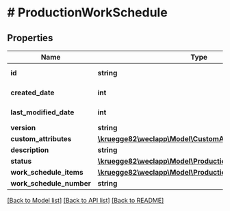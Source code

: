 # # ProductionWorkSchedule

## Properties

Name | Type | Description | Notes
------------ | ------------- | ------------- | -------------
**id** | **string** |  | [optional] [readonly]
**created_date** | **int** |  | [optional] [readonly]
**last_modified_date** | **int** |  | [optional] [readonly]
**version** | **string** |  | [optional]
**custom_attributes** | [**\kruegge82\weclapp\Model\CustomAttribute[]**](CustomAttribute.md) |  | [optional]
**description** | **string** |  | [optional]
**status** | [**\kruegge82\weclapp\Model\ProductionWorkScheduleStatus**](ProductionWorkScheduleStatus.md) |  | [optional]
**work_schedule_items** | [**\kruegge82\weclapp\Model\ProductionWorkScheduleItem[]**](ProductionWorkScheduleItem.md) |  | [optional]
**work_schedule_number** | **string** |  | [optional]

[[Back to Model list]](../../README.md#models) [[Back to API list]](../../README.md#endpoints) [[Back to README]](../../README.md)
